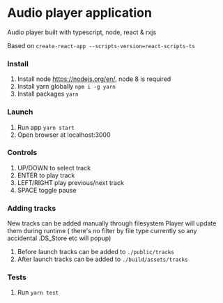 # Audio player application

Audio player built with typescript, node, react & rxjs

Based on `create-react-app --scripts-version=react-scripts-ts`

### Install

1. Install node https://nodejs.org/en/, node 8 is required
2. Install yarn globally `npm i -g yarn`
3. Install packages `yarn`

### Launch

1. Run app `yarn start`
2. Open browser at localhost:3000

### Controls

1. UP/DOWN to select track
2. ENTER to play track
3. LEFT/RIGHT play previous/next track
4. SPACE toggle pause

### Adding tracks

New tracks can be added manually through filesystem
Player will update them during runtime ( there's no filter by file type currently so any accidental .DS_Store etc will popup)

1. Before launch tracks can be added to `./public/tracks`
2. After launch tracks can be added to `./build/assets/tracks`

### Tests

1. Run `yarn test`
